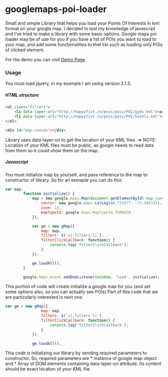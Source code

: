 # googlemaps-poi-loader
Small and simple Library that helps you load your Points Of Interests in kml format on your google map.
I decided to test my knowledge of javascript and I've tried to make a library with some basic options.
Google maps poi loader may be of use for you if you have a list of POIs you want to load to your map, 
and add some functionalities to that list such as loading only POIs of clicked element.

For the demo you can visit [Demo Page](http://simkesd.github.io/googlemaps-poi-loader/demo.html).
### Usage

You must load jquery, in my example I am using version 2.1.3.

##### HTML structure

``` HTML
<ul class="filters">
    <li data-layer-url="http://happyfist.co/pois/pois/POI/gyms.kml"><a>Gyms</a></li>
    <li data-layer-url="http://happyfist.co/pois/pois/POI/hotels.kml"><a>Hotels</a></li>
</ul>

<div id="map-canvas"></div>

```

Library uses data-layer-uri to get the location of your KML files.
=> NOTE: Location of your KML files must be public, as google needs to read data from them so it could show them on the map.

##### Javascript

You must initialize map by yourself, and pass reference to the map to constructor of library. So for an exmaple you can do this:

``` javascript
var map;
        function initialize() {
            map = new google.maps.Map(document.getElementById('map-canvas'), {
                center: new google.maps.LatLng(40.751077, -73.945135),
                zoom: 13,
                mapTypeId: google.maps.MapTypeId.TERRAIN
            });

            var gm = new gMap({
                map: map,
                filters: $('ul.filters li'),
                filterClickCallback: function() {
                    console.log('filterClickCallback');
                }
            });

            gm.loadAll();
        }

        google.maps.event.addDomListener(window, 'load', initialize);
```

This portion of code will create initialize a google map for you (and set some options also, so you can actually see POIs)
Part of this code that we are particularly interested is next one: 

``` javascript
var gm = new gMap({
                map: map,
                filters: $('ul.filters li'),
                filterClickCallback: function() {
                    console.log('filterClickCallback');
                }
            });

            gm.loadAll();
```

This code is initializing our library by sending required parameters to constructor. So, required parameters are
    * Instance of google map object and
    * Array of DOM elements containing data-layer-url attribute. Its content should be exact location of your KML file.